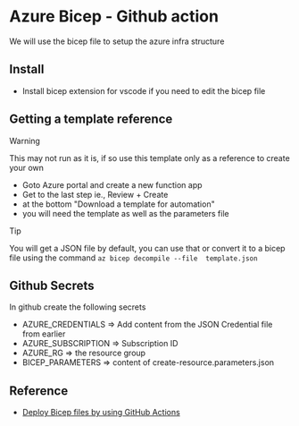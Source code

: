 # Azure Bicep - Github action
We will use the bicep file to setup the azure infra structure

## Install
* Install bicep extension for vscode if you need to edit the bicep file  

## Getting a template reference
> [!WARNING]  
> This may not run as it is, if so use this template only as a reference to create your own
  
* Goto Azure portal and create a new function app   
* Get to the last step ie., Review + Create   
* at the bottom "Download a template for automation"   
* you will need the template as well as the parameters file   

> [!TIP]
> You will get a JSON file by default, you can use that or convert it to a bicep file using the command `az bicep decompile --file  template.json`


## Github Secrets
In github create the following secrets
* AZURE_CREDENTIALS => Add content from the JSON Credential file from earlier   
* AZURE_SUBSCRIPTION => Subscription ID
* AZURE_RG => the resource group
* BICEP_PARAMETERS => content of create-resource.parameters.json




## Reference
* [Deploy Bicep files by using GitHub Actions](https://learn.microsoft.com/en-us/azure/azure-resource-manager/bicep/deploy-github-actions?tabs=CLI%2Cuserlevel)     